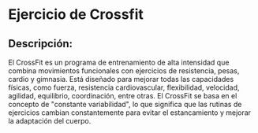 # Ejercicio de Crossfit

## Descripción:
El CrossFit es un programa de entrenamiento de alta intensidad que combina movimientos funcionales con ejercicios de resistencia, pesas, cardio y gimnasia. Está diseñado para mejorar todas las capacidades físicas, como fuerza, resistencia cardiovascular, flexibilidad, velocidad, agilidad, equilibrio, coordinación, entre otras. El CrossFit se basa en el concepto de "constante variabilidad", lo que significa que las rutinas de ejercicios cambian constantemente para evitar el estancamiento y mejorar la adaptación del cuerpo.